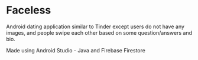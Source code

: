 # Faceless
Android dating application similar to Tinder except users do not have any images, and people swipe each other based on some question/answers and bio.

Made using Android Studio - Java and Firebase Firestore
